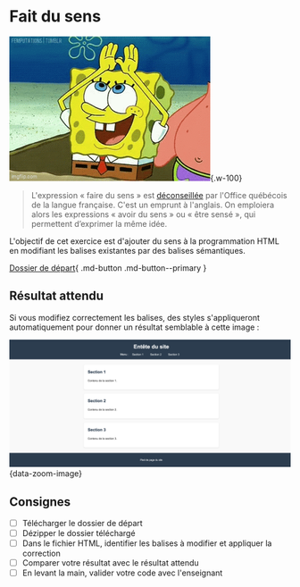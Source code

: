 # Fait du sens

![](html-semantique.gif){.w-100}

> L'expression « faire du sens » est [déconseillée](https://vitrinelinguistique.oqlf.gouv.qc.ca/23499/les-emprunts-a-langlais/emprunts-syntaxiques/lemprunt-deconseille-faire-du-sens) par l'Office québécois de la langue française. C'est un emprunt à l'anglais. On emploiera alors les expressions « avoir du sens » ou « être sensé », qui permettent d’exprimer la même idée.

L'objectif de cet exercice est d'ajouter du sens à la programmation HTML en modifiant les balises existantes par des balises sémantiques.

[Dossier de départ](./fait-du-sens.zip){ .md-button .md-button--primary }

## Résultat attendu

Si vous modifiez correctement les balises, des styles s'appliqueront automatiquement pour donner un résultat semblable à cette image :

![](resultat-attendu.png){data-zoom-image}

## Consignes

* [ ] Télécharger le dossier de départ
* [ ] Dézipper le dossier téléchargé
* [ ] Dans le fichier HTML, identifier les balises à modifier et appliquer la correction
* [ ] Comparer votre résultat avec le résultat attendu
* [ ] En levant la main, valider votre code avec l'enseignant
